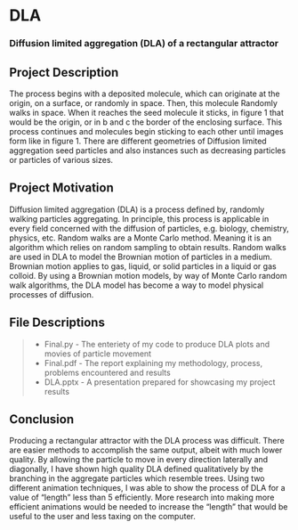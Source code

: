 # DLA
### Diffusion limited aggregation (DLA) of a rectangular attractor 
## Project Description
The process begins with a deposited molecule, which can originate at the origin, on a surface, or randomly in space. Then, this molecule Randomly walks in space. When it reaches the seed molecule it sticks, in figure 1 that would be the origin, or in b and c the border of the enclosing surface. This process continues and molecules begin sticking to each other until images form like in figure 1. There are different geometries of Diffusion limited aggregation seed particles and also instances such as decreasing particles or particles of various sizes. <br>

## Project Motivation

Diffusion limited aggregation (DLA) is a process defined by, randomly walking particles aggregating. In principle, this process is applicable in every field concerned with the diffusion of particles, e.g. biology, chemistry, physics, etc. Random walks are a Monte Carlo method. Meaning it is an algorithm which relies on random sampling to obtain results. Random walks are used in DLA to model the Brownian motion of particles in a medium. Brownian motion applies to gas, liquid, or solid particles in a liquid or gas colloid. By using a Brownian motion models, by way of Monte Carlo random walk algorithms, the DLA model has become a way to model physical processes of diffusion. <br>

## File Descriptions
> * Final.py - The enteriety of my code to produce DLA plots and movies of particle movement <br>
> * Final.pdf - The report explaining my methodology, process, problems encountered and results <br>
> * DLA.pptx - A presentation prepared for showcasing my project results <br>

## Conclusion
Producing a rectangular attractor with the DLA process was difficult. There are easier methods to accomplish the same output, albeit with much lower quality. By allowing the particle to move in every direction laterally and diagonally, I have shown high quality DLA defined qualitatively by the branching in the aggregate particles which resemble trees. Using two different animation techniques, I was able to show the process of DLA for a value of “length” less than 5 efficiently. More research into making more efficient animations would be needed to increase the “length” that would be useful to the user and less taxing on the computer. <br>
